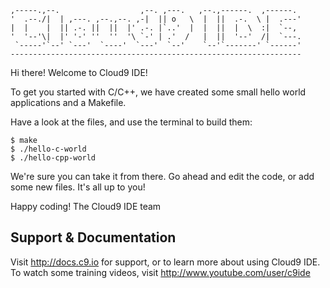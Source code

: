 	,-----.,--.                  ,--. ,---.   ,--.,------.  ,------.
	'  .--./|  | ,---. ,--.,--. ,-|  || o   \  |  ||  .-.  \ |  .---'
	|  |    |  || .-. ||  ||  |' .-. |`..'  |  |  ||  |  \  :|  `--, 
	'  '--'\|  |' '-' ''  ''  '\ `-' | .'  /   |  ||  '--'  /|  `---.
	 `-----'`--' `---'  `----'  `---'  `--'    `--'`-------' `------'
	----------------------------------------------------------------- 


Hi there! Welcome to Cloud9 IDE!

To get you started with C/C++, we have created some small hello world
applications and a Makefile.

Have a look at the files, and use the terminal to build them:

	$ make
	$ ./hello-c-world
	$ ./hello-cpp-world

We're sure you can take it from there. Go ahead and edit the code, 
or add some new files. It's all up to you! 

Happy coding!
The Cloud9 IDE team


## Support & Documentation

Visit http://docs.c9.io for support, or to learn more about using Cloud9 IDE. 
To watch some training videos, visit http://www.youtube.com/user/c9ide
